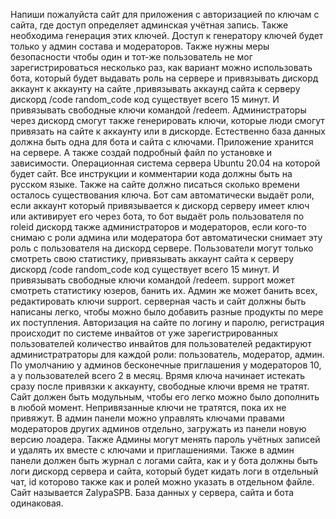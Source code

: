 Напиши пожалуйста сайт для приложения с авторизацией по ключам с сайта, где доступ определяет админская учётная запись.
Также необходима генерация этих ключей. 
Доступ к генератору ключей будет только у админ состава и модераторов. Также нужны меры безопасности чтобы один и тот-же пользователь не мог зарегистрироваться несколько раз, как вариант можно использовать бота, который будет выдавать роль на сервере и привязывать дискорд аккаунт к аккаунту на сайте ,привязывать аккаунд сайта к серверу дискорд /code random_code код существует всего 15 минут. И привязывать свободные ключи командой /redeem.
Администраторы через дискорд смогут также генерировать ключи, которые люди смогут привязать на сайте к аккаунту или в дискорде.
Естественно база данных должна быть одна для бота и сайта с ключами. Приложение хранится на сервере.
А также создай подробный файл по установке и зависимости. Операционная система сервера Ubuntu 20.04 на которой будет сайт.
Все инструкции и комментарии кода должны быть на русском языке. Также на сайте должно писаться сколько времени осталось существования ключа. Бот сам автоматически выдаёт роли, если аккаунт который привязывается к дискорд серверу имеет ключ или активирует его через бота, то бот выдаёт роль пользователя по roleid дискорд также администраторов и модераторов, если кого-то снимаю с роли админа или модератора бот автоматически снимает эту роль с пользователя на дискорд сервере. Пользователи могут только смотреть свою статистику, привязывать аккаунт сайта к серверу дискорд /code random_code код существует всего 15 минут. И привязывать свободные ключи командой /redeem.
support может смотреть статистику юзеров, банить их. Админ же может банить всех, редактировать ключи support. серверная часть и сайт должны быть написаны легко, чтобы можно было добавить разные продукты по мере их поступления. Авторизация на сайте по логину и паролю, регистрация происходит по системе инвайтов от уже зарегистрированных пользователей количество инвайтов для пользователей редактируют администратраторы для каждой роли: пользователь, модератор, админ. По умолчанию у админов бесконечные приглашения у модераторов 10, а у пользователей всего 2 в месяц. Врямя ключа начинает истекать сразу после привязки к аккаунту, свободные ключи время не тратят. Сайт должен быть модульным, чтобы его легко можно было дополнить  в любой момент. Непривязанные ключи не тратятся, пока их не привяжут. В админ панели можно управлять ключами правами модераторов других админов отдельно, загружать из панели новую версию лоадера. Также Админы могут менять пароль учётных записей и удалять их вместе с ключами и приглашениями. Также в админ панели должен быть журнал с логами сайта, как и у бота должны быть логи дискорд сервера и сайта, который будет кидать логи в отдельный чат, id которово также как и ролей можно указать в отдельном файле.
Сайт называется ZalypaSPB.
База данных у сервера, сайта и бота одинаковая.